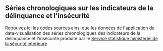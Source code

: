 ## Séries chronologiques sur les indicateurs de la délinquance et l'insécurité 
Retrouvez ici les codes sources ainsi que les données de l'[application](https://ssmsi.shinyapps.io/serieschronologiques/?_ga=2.142775413.1139503607.1655711864-1390906080.1641651749) de data-visualisation des séries chronologiques des indicateurs de la 
délinquance et l'insécurité produite par le [Service statistique ministériel de la sécurité intérieure](https://www.interieur.gouv.fr/Interstats/Qui-sommes-nous)
